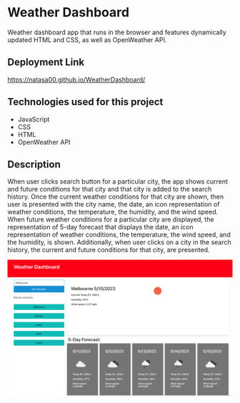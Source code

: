 # Weather Dashboard

Weather dashboard app that runs in the browser and features dynamically updated HTML and CSS, as well as OpenWeather API.

## Deployment Link

https://natasa00.github.io/WeatherDashboard/

## Technologies used for this project

- JavaScript
- CSS
- HTML
- OpenWeather API

## Description

When user clicks search button for a particular city, the app shows current and future conditions for that city and that city is added to the search history. Once the current weather conditions for that city are shown, then user is presented with the city name, the date, an icon representation of weather conditions, the temperature, the humidity, and the wind speed. When future weather conditions for a particular city are displayed, the representation of 5-day forecast that displays the date, an icon representation of weather conditions, the temperature, the wind speed, and the humidity, is shown. Additionally, when user clicks on a city in the search history, the current and future conditions for that city, are presented.

![picture alt](./assets/Screenshot.png)
